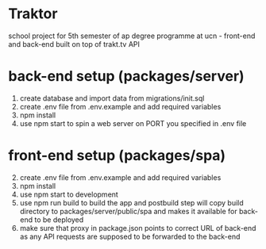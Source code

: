 # Traktor
school project for 5th semester of ap degree programme at ucn - front-end and back-end built on top of trakt.tv API

# back-end setup (packages/server)
1. create database and import data from migrations/init.sql
2. create .env file from .env.example and add required variables
3. npm install
4. use npm start to spin a web server on PORT you specified in .env file

# front-end setup (packages/spa)
2. create .env file from .env.example and add required variables
3. npm install
4. use npm start to development
5. use npm run build to build the app and postbuild step will copy build directory to packages/server/public/spa and makes it available for back-end to be deployed
6. make sure that proxy in package.json points to correct URL of back-end as any API requests are supposed to be forwarded to the back-end